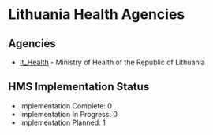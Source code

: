 # Lithuania Health Agencies

## Agencies

- [lt_Health](lt_Health/index.md) - Ministry of Health of the Republic of Lithuania

## HMS Implementation Status

- Implementation Complete: 0
- Implementation In Progress: 0
- Implementation Planned: 1
